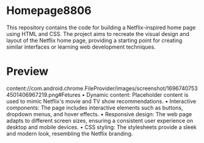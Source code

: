 # Homepage8806
This repository contains the code for building a Netflix-inspired home page using HTML and CSS. The project aims to recreate the visual design and layout of the Netflix home page, providing a starting point for creating similar interfaces or learning web development techniques.
# Preview
content://com.android.chrome.FileProvider/images/screenshot/16967407534501406967219.png#Fetures 
• Dynamic content: Placeholder content is used to mimic Netflix's movie and TV show recommendations.
• Interactive components: The page includes interactive elements such as buttons, dropdown menus, and hover effects.
• Responsive design: The web page adapts to different screen sizes, ensuring a consistent user experience on desktop and mobile devices.
• CSS styling: The stylesheets provide a sleek and modern look, resembling the Netflix branding.
